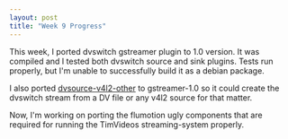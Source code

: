 ```yaml
---
layout: post
title: "Week 9 Progress"
---
```


This week, I ported dvswitch gstreamer plugin to 1.0 version. It was compiled and I tested both dvswitch source and sink plugins. Tests run properly, but I'm unable to successfully build it as a debian package.

I also ported [dvsource-v4l2-other] to gstreamer-1.0 so it could create the dvswitch stream from a DV file or any v4l2 source for that matter.

Now, I'm working on porting the flumotion ugly components that are required for running the TimVideos streaming-system properly.

[dvsource-v4l2-other]: https://github.com/aps-sids/dvsource-v4l2-other